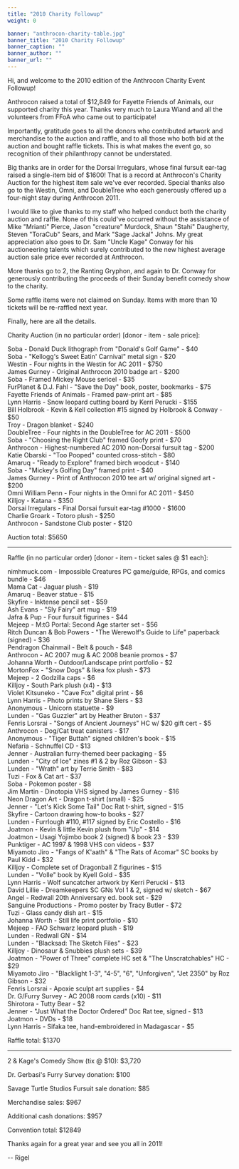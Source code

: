 ```yaml
---
title: "2010 Charity Followup"
weight: 0

banner: "anthrocon-charity-table.jpg"
banner_title: "2010 Charity Followup"
banner_caption: ""
banner_author: ""
banner_url: ""
---
```


Hi, and welcome to the 2010 edition of the Anthrocon Charity Event Followup!

Anthrocon raised a total of $12,849 for Fayette Friends of Animals, our supported charity this year. Thanks very much to Laura Wiand and all the volunteers from FFoA who came out to participate!

Importantly, gratitude goes to all the donors who contributed artwork and merchandise to the auction and raffle, and to all those who both bid at the auction and bought raffle tickets. This is what makes the event go, so recognition of their philanthropy cannot be understated.

Big thanks are in order for the Dorsai Irregulars, whose final fursuit ear-tag raised a single-item bid of $1600! That is a record at Anthrocon's Charity Auction for the highest item sale we've ever recorded. Special thanks also go to the Westin, Omni, and DoubleTree who each generously offered up a four-night stay during Anthrocon 2011.

I would like to give thanks to my staff who helped conduct both the charity auction and raffle. None of this could've occurred without the assistance of Mike "Mrianti" Pierce, Jason "creature" Murdock, Shaun "Stahi" Daugherty, Steven "ToraCub" Sears, and Mark "Sage Jackal" Johns. My great appreciation also goes to Dr. Sam "Uncle Kage" Conway for his auctioneering talents which surely contributed to the new highest average auction sale price ever recorded at Anthrocon.

More thanks go to 2, the Ranting Gryphon, and again to Dr. Conway for generously contributing the proceeds of their Sunday benefit comedy show to the charity.

Some raffle items were not claimed on Sunday. Items with more than 10 tickets will be re-raffled next year.

Finally, here are all the details.

Charity Auction (in no particular order) [donor - item - sale price]:

Soba - Donald Duck lithograph from "Donald's Golf Game" - $40<br>
Soba - "Kellogg's Sweet Eatin' Carnival" metal sign - $20<br>
Westin - Four nights in the Westin for AC 2011 - $750<br>
James Gurney - Original Anthrocon 2010 badge art - $200<br>
Soba - Framed Mickey Mouse sericel - $35<br>
FurPlanet &amp; D.J. Fahl - "Save the Day" book, poster, bookmarks - $75<br>
Fayette Friends of Animals - Framed paw-print art - $85<br>
Lynn Harris - Snow leopard cutting board by Kerri Perucki - $155<br>
Bill Holbrook - Kevin &amp; Kell collection #15 signed by Holbrook &amp; Conway - $50<br>
Troy - Dragon blanket - $240<br>
DoubleTree - Four nights in the DoubleTree for AC 2011 - $500<br>
Soba - "Choosing the Right Club" framed Goofy print - $70<br>
Anthrocon - Highest-numbered AC 2010 non-Dorsai fursuit tag - $200<br>
Katie Obarski - "Too Pooped" counted cross-stitch - $80<br>
Amaruq - "Ready to Explore" framed birch woodcut - $140<br>
Soba - "Mickey's Golfing Day" framed print - $40<br>
James Gurney - Print of Anthrocon 2010 tee art w/ original signed art - $200<br>
Omni William Penn - Four nights in the Omni for AC 2011 - $450<br>
Killjoy - Katana - $350<br>
Dorsai Irregulars - Final Dorsai fursuit ear-tag #1000 - $1600<br>
Charlie Groark - Totoro plush - $250<br>
Anthrocon - Sandstone Club poster - $120

Auction total: $5650

***

Raffle (in no particular order) [donor - item - ticket sales @ $1 each]:

nimhmuck.com - Impossible Creatures PC game/guide, RPGs, and comics bundle - $46<br>
Mama Cat - Jaguar plush - $19<br>
Amaruq - Beaver statue - $15<br>
Skyfire - Inktense pencil set - $59<br>
Ash Evans - "Sly Fairy" art mug - $19<br>
Jafra &amp; Pup - Four fursuit figurines - $44<br>
Mejeep - M:tG Portal: Second Age starter set - $56<br>
Ritch Duncan &amp; Bob Powers - "The Werewolf's Guide to Life" paperback (signed) - $36<br>
Pendragon Chainmail - Belt &amp; pouch - $48<br>
Anthrocon - AC 2007 mug &amp; AC 2008 beanie promos - $7<br>
Johanna Worth - Outdoor/Landscape print portfolio - $2<br>
MortonFox - "Snow Dogs" &amp; Ikea fox plush - $73<br>
Mejeep - 2 Godzilla caps - $6<br>
Killjoy - South Park plush (x4) - $13<br>
Violet Kitsuneko - "Cave Fox" digital print - $6<br>
Lynn Harris - Photo prints by Shane Siers - $3<br>
Anonymous - Unicorn statuette - $9<br>
Lunden - "Gas Guzzler" art by Heather Bruton - $37<br>
Fenris Lorsrai - "Songs of Ancient Journeys" HC w/ $20 gift cert - $5<br>
Anthrocon - Dog/Cat treat canisters - $17<br>
Anonymous - "Tiger Buttah" signed children's book - $15<br>
Nefaria - Schnuffel CD - $13<br>
Jenner - Australian furry-themed beer packaging - $5<br>
Lunden - "City of Ice" zines #1 &amp; 2 by Roz Gibson - $3<br>
Lunden - "Wrath" art by Terrie Smith - $83<br>
Tuzi - Fox &amp; Cat art - $37<br>
Soba - Pokemon poster - $8<br>
Jim Martin - Dinotopia VHS signed by James Gurney - $16<br>
Neon Dragon Art - Dragon t-shirt (small) - $25<br>
Jenner - "Let's Kick Some Tail" Doc Rat t-shirt, signed - $15<br>
Skyfire - Cartoon drawing how-to books - $27<br>
Lunden - Furrlough #110, #117 signed by Eric Costello - $16<br>
Joatmon - Kevin &amp; little Kevin plush from "Up" - $14<br>
Joatmon - Usagi Yojimbo book 2 (signed) &amp; book 23 - $39<br>
Punktiger - AC 1997 &amp; 1998 VHS con videos - $37<br>
Miyamoto Jiro - "Fangs of K'aath" &amp; "The Rats of Acomar" SC books by Paul Kidd - $32<br>
Killjoy - Complete set of Dragonball Z figurines - $15<br>
Lunden - "Volle" book by Kyell Gold - $35<br>
Lynn Harris - Wolf suncatcher artwork by Kerri Perucki - $13<br>
David Lillie - Dreamkeepers SC GNs Vol 1 &amp; 2, signed w/ sketch - $67<br>
Angel - Redwall 20th Anniversary ed. book set - $29<br>
Sanguine Productions - Promo poster by Tracy Butler - $72<br>
Tuzi - Glass candy dish art - $15<br>
Johanna Worth - Still life print portfolio - $10<br>
Mejeep - FAO Schwarz leopard plush - $19<br>
Lunden - Redwall GN - $14<br>
Lunden - "Blacksad: The Sketch Files" - $23<br>
Killjoy - Dinosaur &amp; Snubbies plush sets - $39<br>
Joatmon - "Power of Three" complete HC set &amp; "The Unscratchables" HC - $29<br>
Miyamoto Jiro - "Blacklight 1-3", "4-5", "6", "Unforgiven", "Jet 2350" by Roz Gibson - $32<br>
Fenris Lorsrai - Apoxie sculpt art supplies - $4<br>
Dr. G/Furry Survey - AC 2008 room cards (x10) - $11<br>
Shirotora - Tutty Bear - $2<br>
Jenner - "Just What the Doctor Ordered" Doc Rat tee, signed - $13<br>
Joatmon - DVDs - $18<br>
Lynn Harris - Sifaka tee, hand-embroidered in Madagascar - $5

Raffle total: $1370

***

2 &amp; Kage's Comedy Show (tix @ $10): $3,720

Dr. Gerbasi's Furry Survey donation: $100

Savage Turtle Studios Fursuit sale donation: $85

Merchandise sales: $967

Additional cash donations: $957

Convention total: $12849

Thanks again for a great year and see you all in 2011!

-- Rigel
